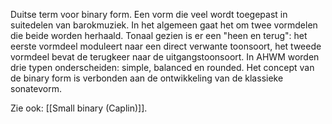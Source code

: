 Duitse term voor binary form. Een vorm die veel wordt toegepast in suitedelen van barokmuziek.
In het algemeen gaat het om twee vormdelen die beide worden herhaald.
Tonaal gezien is er een "heen en terug": het eerste vormdeel moduleert naar een direct verwante toonsoort, het tweede vormdeel bevat de terugkeer naar de uitgangstoonsoort.
In AHWM worden drie typen onderscheiden: simple, balanced en rounded.
Het concept van de binary form is verbonden aan de ontwikkeling van de klassieke sonatevorm.

Zie ook: [[Small binary (Caplin)]].

